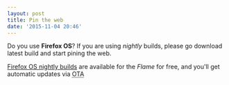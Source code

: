 ```yaml
---
layout: post
title: Pin the web
date: '2015-11-04 20:46'
---
```


Do you use **Firefox OS**? If you are using _nightly_ builds, please go download latest build and start pining the web.

[Firefox OS nightly builds](https://developer.mozilla.org/en-US/Firefox_OS/Phone_guide/Flame/Updating_your_Flame#Switch_to_nightly_update_channel) are available for the _Flame_ for free, and you'll get automatic updates via <abbr title="Over The Air">OTA</abbr>
